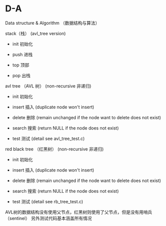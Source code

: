 # D-A
Data structure &amp; Algorithm （数据结构与算法）

stack（栈） (avl_tree version)

- init 初始化

- push 进栈

- top 顶部

- pop 出栈

avl tree （AVL 树） (non-recursive 非递归)

- init 初始化

- insert 插入 (duplicate node won't insert)

- delete 删除 (remain unchanged if the node want to delete does not exist)

- search 搜索 (return NULL if the node does not exist)

- test 测试 (detail see avl_tree_test.c)

red black tree （红黑树） (non-recursive 非递归)

- init 初始化

- insert 插入 (duplicate node won't insert)

- delete 删除 (remain unchanged if the node want to delete does not exist)

- search 搜索 (return NULL if the node does not exist)

- test 测试 (detail see rb_tree_test.c)



AVL树的数据结构没有使用父节点，红黑树则使用了父节点，但是没有用哨兵（sentinel）
另外测试代码基本涵盖所有情况